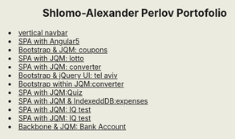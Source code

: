 <html style="background-color:#ebebe0;">
<body style="background-color:#ebebe0;">
<h2 style="text-align:center;">Shlomo-Alexander Perlov Portofolio</h2>
<li><a href="public/fver/a18h.html">vertical navbar</a></li>
<li><a href="public/ng51/index.html">SPA with Angular5</a></li>
<li><a href="public/coupons/carousel10.html">Bootstrap & JQM: coupons</a></li>
<li><a href="public/lotto/lottoexh.html">SPA with JQM: lotto</a></li>
<li><a href="public/converter/converh.html">SPA with JQM: converter</a></li>
<li><a href="public/telaviv/qzbs.html">Bootstrap & jQuery UI: tel aviv</a></li>
<li><a href="public/tiny/jqm1.html">Bootstrap within JQM:converter</a></li>
<li><a href="public/quiz/qzbs.html">SPA with JQM:Quiz</a></li>
<li><a href="public/expenses/aexh.html">SPA with JQM & IndexeddDB:expenses</a></li>
<li><a href="public/fmg/mg.html">SPA with JQM: IQ test</a></li>
<li><a href="public/humusiot/a17var.html">SPA with JQM: IQ test</a></li>
<li><a href="public/backbone/a01.html">Backbone & JQM: Bank Account</a></li>
</body>
</html>
